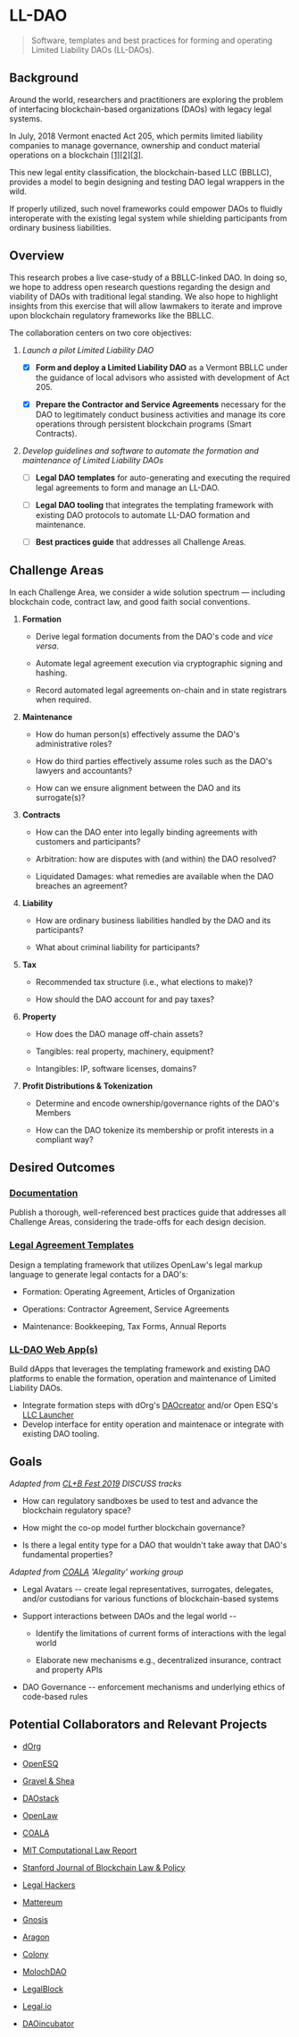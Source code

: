 # LL-DAO
> Software, templates and best practices for forming and operating Limited Liability DAOs (LL-DAOs).

Background
----------

Around the world, researchers and practitioners are exploring the problem of interfacing blockchain-based organizations (DAOs) with legacy legal systems.

In July, 2018 Vermont enacted Act 205, which permits limited liability companies to manage governance, ownership and conduct material
operations on a blockchain [[1]](https://www.coindesk.com/vermontdao-state-governor-signs-bill-clearing-way-blockchain-companies)[[2]](https://legislature.vermont.gov/statutes/section/11/025/04173)[[3]](https://jimhamiltonblog.blogspot.com/2018/06/vermont-permits-llcs-to-operate.html).

This new legal entity classification, the blockchain-based LLC (BBLLC), provides a model to begin designing and testing DAO legal wrappers in the wild.

If properly utilized, such novel frameworks could empower DAOs to fluidly interoperate with the existing legal system while shielding participants from ordinary business liabilities.

Overview
--------

This research probes a live case-study of a BBLLC-linked DAO. In doing so, we hope to address open research questions regarding the design and viability of DAOs with traditional legal standing. We also hope to highlight insights from this exercise that will allow lawmakers to iterate and improve upon blockchain regulatory frameworks like the BBLLC.

The collaboration centers on two core objectives:

1.  *Launch a pilot Limited Liability DAO*

       - [X] **Form and deploy a Limited Liability DAO** as a Vermont BBLLC under the guidance of local advisors who assisted with development of Act 205.

       - [X] **Prepare the Contractor and Service Agreements** necessary for the DAO to legitimately conduct business activities and manage its core operations through persistent blockchain programs (Smart Contracts).

2.  *Develop guidelines and software to automate the formation and maintenance of Limited Liability DAOs*

       - [ ] **Legal DAO templates** for auto-generating and executing the required legal agreements to form and manage an LL-DAO.

       - [ ] **Legal DAO tooling** that integrates the templating framework with existing DAO protocols to automate LL-DAO formation and maintenance.

       - [ ] **Best practices guide** that addresses all Challenge Areas.

Challenge Areas
---------------

In each Challenge Area, we consider a wide solution spectrum — including blockchain code, contract law, and good faith social conventions.

1.  **Formation**

    -   Derive legal formation documents from the DAO's code and *vice versa*.

    -   Automate legal agreement execution via cryptographic signing and hashing.

    -   Record automated legal agreements on-chain and in state registrars when required.

2.  **Maintenance**

    -   How do human person(s) effectively assume the DAO's administrative roles?

    -   How do third parties effectively assume roles such as the DAO's lawyers and accountants?

    -   How can we ensure alignment between the DAO and its surrogate(s)?

3.  **Contracts**

    -   How can the DAO enter into legally binding agreements with customers and participants?

    -   Arbitration: how are disputes with (and within) the DAO resolved?

    -   Liquidated Damages: what remedies are available when the DAO breaches an agreement?

4.  **Liability**

    -   How are ordinary business liabilities handled by the DAO and its participants?

    -   What about criminal liability for participants?

5.  **Tax**

    -   Recommended tax structure (i.e., what elections to make)?

    -   How should the DAO account for and pay taxes?

6.  **Property**

    -   How does the DAO manage off-chain assets?

    -   Tangibles: real property, machinery, equipment?

    -   Intangibles: IP, software licenses, domains?

7.  **Profit Distributions & Tokenization**

    -   Determine and encode ownership/governance rights of the DAO's Members

    -   How can the DAO tokenize its membership or profit interests in a compliant way?


Desired Outcomes
----------------

### [Documentation](./guidelines)

Publish a thorough, well-referenced best practices guide that addresses all Challenge Areas, considering the trade-offs for each design decision.

### [Legal Agreement Templates](./templates)

Design a templating framework that utilizes OpenLaw's legal markup language to generate legal contacts for a DAO's:

-   Formation: Operating Agreement, Articles of Organization

-   Operations: Contractor Agreement, Service Agreements

-   Maintenance: Bookkeeping, Tax Forms, Annual Reports

### [LL-DAO Web App(s)](./tech)

Build dApps that leverages the templating framework and existing DAO platforms to enable the formation, operation and maintenance of Limited Liability DAOs.

-   Integrate formation steps with dOrg's [DAOcreator](https://dorg.tech/#/) and/or Open ESQ's [LLC Launcher](https://limitedliability.me)
-   Develop interface for entity operation and maintenace or integrate with existing DAO tooling.

Goals
-----

*Adapted from [CL+B Fest 2019](https://legalhackers.org/clbfest2019-resources/) DISCUSS tracks*

-   How can regulatory sandboxes be used to test and advance the blockchain regulatory space?

-   How might the co-op model further blockchain governance?

-   Is there a legal entity type for a DAO that wouldn't take away that DAO's fundamental properties?

*Adapted from [COALA](https://coala.global/working-groups/) 'Alegality' working group*

-   Legal Avatars -- create legal representatives, surrogates, delegates, and/or custodians for various functions of blockchain-based systems

-   Support interactions between DAOs and the legal world --

    -   Identify the limitations of current forms of interactions with the legal world

    -   Elaborate new mechanisms e.g., decentralized insurance, contract and property APIs

-   DAO Governance -- enforcement mechanisms and underlying ethics of code-based rules

 
Potential Collaborators and Relevant Projects
----------------

-   [dOrg](https://dorg.tech/#/)

-   [OpenESQ](https://www.openesq.tech)

-   [Gravel & Shea](https://www.gravelshea.com)

-   [DAOstack](https://daostack.io)

-   [OpenLaw](https://openlaw.io/)

-   [COALA](https://coala.global)

-   [MIT Computational Law Report](http://law.mit.edu/)

-   [Stanford Journal of Blockchain Law & Policy](https://stanford-jblp.pubpub.org)

-   [Legal Hackers](https://legalhackers.org/)

-   [Mattereum](https://mattereum.com)

-   [Gnosis](https://gnosis.io)

-   [Aragon](https://aragon.org)

-   [Colony](https://colony.io)

-   [MolochDAO](https://molochdao.com/)

-   [LegalBlock](https://legalblock.co/)

-   [Legal.io](https://www.legal.io/)

-   [DAOincubator](http://daoincubator.org/)


